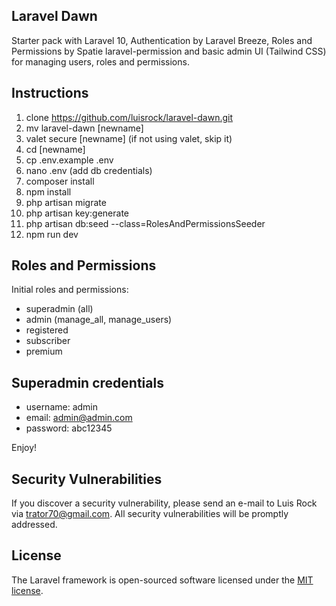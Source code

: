 ## Laravel Dawn

Starter pack with Laravel 10, Authentication by Laravel Breeze, Roles and Permissions by Spatie laravel-permission and basic admin UI (Tailwind CSS) for managing users, roles and permissions.

## Instructions

1. clone https://github.com/luisrock/laravel-dawn.git
2. mv laravel-dawn [newname]
3. valet secure [newname] 
(if not using valet, skip it)
4. cd [newname]
5. cp .env.example .env
6. nano .env (add db credentials)
7. composer install
8. npm install
9. php artisan migrate
10. php artisan key:generate
11. php artisan db:seed --class=RolesAndPermissionsSeeder
12. npm run dev

## Roles and Permissions

Initial roles and permissions: 
 - superadmin (all)
 - admin (manage_all, manage_users)
 - registered
 - subscriber
 - premium

 ## Superadmin credentials

- username: admin
- email: admin@admin.com
- password: abc12345

Enjoy!

## Security Vulnerabilities

If you discover a security vulnerability, please send an e-mail to Luis Rock via [trator70@gmail.com](mailto:trator70@gmail.com). All security vulnerabilities will be promptly addressed.

## License

The Laravel framework is open-sourced software licensed under the [MIT license](https://opensource.org/licenses/MIT).
